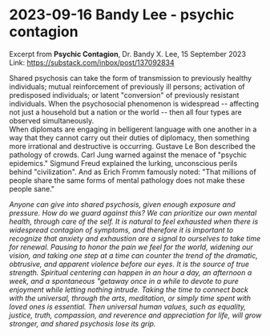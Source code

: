 # 2023-09-16 Bandy Lee - psychic contagion

Excerpt from **Psychic Contagion**, Dr. Bandy X. Lee, 15 September 2023  
Link: <https://substack.com/inbox/post/137092834>  

Shared psychosis can take the form of transmission to previously healthy individuals; mutual reinforcement of previously ill persons; activation of predisposed individuals; or latent "conversion" of previously resistant individuals. When the psychosocial phenomenon is widespread -- affecting not just a household but a nation or the world -- then all four types are observed simultaneously.  
When diplomats are engaging in belligerent language with one another in a way that they cannot carry out their duties of diplomacy, then something more irrational and destructive is occurring. Gustave Le Bon described the pathology of crowds. Carl Jung warned against the menace of "psychic epidemics." Sigmund Freud explained the lurking, unconscious perils behind "civilization". And as Erich Fromm famously noted: "That millions of people share the same forms of mental pathology does not make these people sane."

*Anyone can give into shared psychosis, given enough exposure and pressure. How do we guard against this? We can prioritize our own mental health, through care of the self. It is natural to feel exhausted when there is widespread contagion of symptoms, and therefore it is important to recognize that anxiety and exhaustion are a signal to ourselves to take time for renewal. Pausing to honor the pain we feel for the world, widening our vision, and taking one step at a time can counter the trend of the dramatic, obtrusive, and apparent violence before our eyes. It is the source of true strength. Spiritual centering can happen in an hour a day, an afternoon a week, and a spontaneous "getaway once in a while to devote to pure enjoyment while letting nothing intrude. Taking the time to connect back with the universal, through the arts, meditation, or simply time spent with loved ones is essential. Then universal human values, such as equality, justice, truth, compassion, and reverence and appreciation for life, will grow stronger, and shared psychosis lose its grip.*

